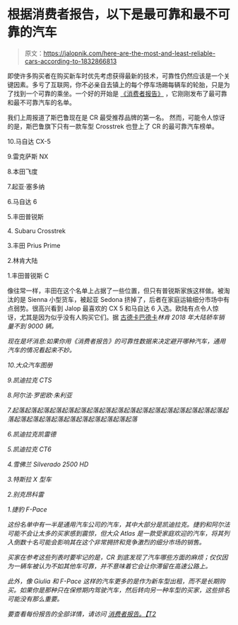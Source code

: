 # 根据消费者报告，以下是最可靠和最不可靠的汽车

> 原文：<https://jalopnik.com/here-are-the-most-and-least-reliable-cars-according-to-1832866813>

即使许多购买者在购买新车时优先考虑获得最新的技术，可靠性仍然应该是一个关键因素。多亏了互联网，你不必亲自去镇上的每个停车场踢每辆车的轮胎，只是为了找到一个可靠的乘坐。一个好的开始是 [《消费者报告》](https://jalopnik.com/tag/consumer-reports) ，它刚刚发布了最可靠和最不可靠汽车的名单。



我们上周报道了斯巴鲁现在是 CR 最受推荐品牌的第一名。 然而，可能令人惊讶的是，斯巴鲁旗下只有一款车型 Crosstrek 也登上了 CR 的最可靠汽车榜单。

10.马自达 CX-5

9.雷克萨斯 NX

8.本田飞度

7.起亚·塞多纳

6.马自达 6

5.丰田普锐斯

4\. Subaru Crosstrek

3.丰田 Prius Prime

2.林肯大陆

1.丰田普锐斯 C

像往常一样，丰田在这个名单上占据了一些位置，但只有普锐斯家族这样做。被淘汰的是 Sienna 小型货车，被起亚 Sedona 挤掉了，后者在家庭运输细分市场中有点弱势。很高兴看到 Jalop 最喜欢的 CX 5 和马自达 6 入选。欧陆有点令人惊讶，尤其是因为似乎没有人购买它们。据
[古德卡巴德卡](http://www.goodcarbadcar.net/2013/07/lincoln-continental-sales-figures-usa/)*林肯 2018 年大陆轿车销量不到 9000 辆。* 

*现在是坏消息:如果你用《消费者报告》的可靠性数据来决定避开哪种汽车，通用汽车的情况看起来不妙。*

*10.大众汽车图册*

*9.凯迪拉克 CTS*

*8.阿尔法·罗密欧·朱利亚*

*7.起落起落起落起落起落起落起落起落起落起落起落起落起落起落起落起落起落起落起落起落起落起落起落起落起落起落起落起落*

*6.凯迪拉克凯雷德*

*5.凯迪拉克 CT6*

*4.雪佛兰 Silverado 2500 HD*

*3.特斯拉 X 型车*

*2.别克昂科雷*

*1.捷豹 F-Pace*

*这份名单中有一半是通用汽车公司的汽车，其中大部分是凯迪拉克。捷豹和阿尔法可能不会让太多的买家感到震惊，但大众 Atlas 是一款受家庭欢迎的汽车，将其列入倒数十名可能会影响其在这个非常拥挤和竞争激烈的细分市场的销售。* 

*买家在参考这些列表时要牢记的是，CR 到底发现了汽车哪些方面的麻烦；仅仅因为一辆车被认为不如其他车可靠，并不意味着它会让你滞留在高速公路上。*

*此外，像 Giulia 和 F-Pace 这样的汽车更多的是作为新车型出租，而不是长期购买。如果你是那种只在保修期内驾驶汽车，然后转向另一种车型的买家，这些排名可能没有那么重要。* 

*要查看每份报告的全部详情，请访问 [消费者报告。【T2](https://www.consumerreports.org/cro/index.htm)*